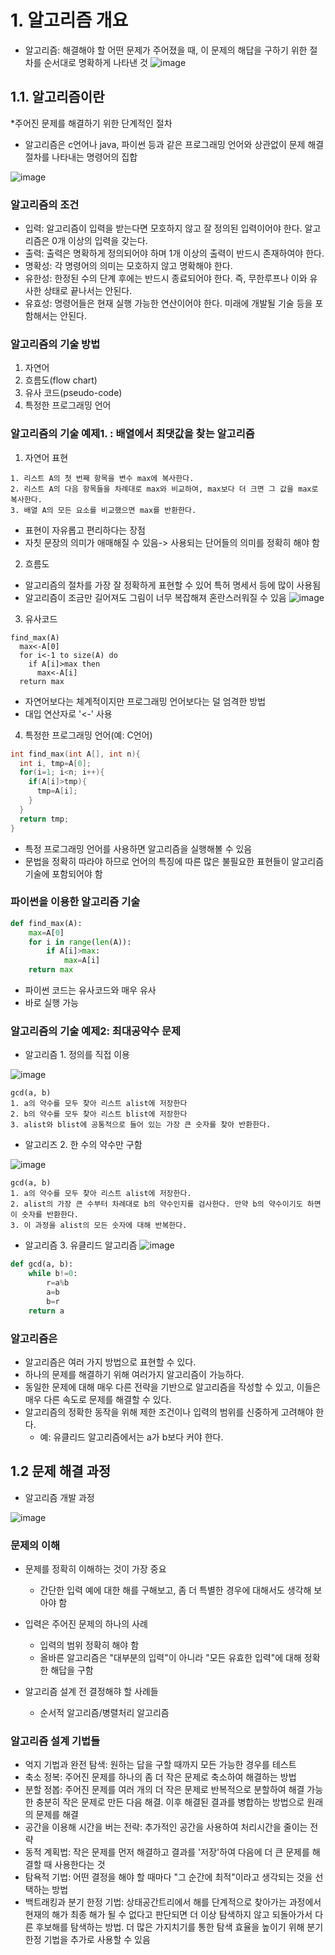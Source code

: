 # 1. 알고리즘 개요
* 알고리즘: 해결해야 할 어떤 문제가 주어졌을 때, 이 문제의 해답을 구하기 위한 절차를 순서대로 명확하게 나타낸 것
![image](https://github.com/qlkdkd/univ-3-1/assets/71871927/93bcf408-8764-4dbd-b8dc-4ff1bcdc4e15)

## 1.1. 알고리즘이란
*주어진 문제를 해결하기 위한 단계적인 절차
  * 알고리즘은 c언어나 java, 파이썬 등과 같은 프로그래밍 언어와 상관없이 문제 해결 절차를 나타내는 명령어의 집합

![image](https://github.com/qlkdkd/univ-3-1/assets/71871927/83840210-0571-48bd-998d-e81134294c09)

### 알고리즘의 조건
* 입력: 알고리즘이 입력을 받는다면 모호하지 않고 잘 정의된 입력이어야 한다. 알고리즘은 0개 이상의 입력을 갖는다.
* 출력: 출력은 명확하게 정의되어야 하며 1개 이상의 출력이 반드시 존재하여야 한다.
* 명확성: 각 명령어의 의미는 모호하지 않고 명확해야 한다.
* 유한성: 한정된 수의 단계 후에는 반드시 종료되어야 한다. 즉, 무한루프나 이와 유사한 상태로 끝나서는 안된다.
* 유효성: 명령어들은 현재 실행 가능한 연산이어야 한다. 미래에 개발될 기술 등을 포함해서는 안된다.

### 알고리즘의 기술 방법
1. 자연어
2. 흐름도(flow chart)
3. 유사 코드(pseudo-code)
4. 특정한 프로그래밍 언어

### 알고리즘의 기술 예제1. : 배열에서 최댓값을 찾는 알고리즘
1. 자연어 표현
```
1. 리스트 A의 첫 번째 항목을 변수 max에 복사한다.
2. 리스트 A의 다음 항목들을 차례대로 max와 비교하여, max보다 더 크면 그 값을 max로 복사한다.
3. 배열 A의 모든 요소를 비교했으면 max를 반환한다.
```
* 표현이 자유롭고 편리하다는 장점
* 자칫 문장의 의미가 애매해질 수 있음-> 사용되는 단어들의 의미를 정확히 해야 함

2. 흐름도
* 알고리즘의 절차를 가장 잘 정확하게 표현할 수 있어 특허 명세서 등에 많이 사용됨
* 알고리즘이 조금만 길어져도 그림이 너무 복잡해져 혼란스러워질 수 있음
![image](https://github.com/qlkdkd/univ-3-1/assets/71871927/a268fc90-6ea7-4ac1-bc11-d9a066b5e193)

3. 유사코드
```
find_max(A)
  max<-A[0]
  for i<-1 to size(A) do
    if A[i]>max then
      max<-A[i]
  return max
```
* 자연어보다는 체계적이지만 프로그래밍 언어보다는 덜 엄격한 방법
* 대입 연산자로 '<-' 사용

4. 특정한 프로그래밍 언어(예: C언어)
```c
int find_max(int A[], int n){
  int i, tmp=A[0];
  for(i=1; i<n; i++){
    if(A[i]>tmp){
      tmp=A[i];
    }
  }
  return tmp;
}
```
* 특정 프로그래밍 언어를 사용하면 알고리즘을 실행해볼 수 있음
* 문법을 정확히 따라야 하므로 언어의 특징에 따른 많은 불필요한 표현들이 알고리즘 기술에 포함되어야 함

### 파이썬을 이용한 알고리즘 기술
```python
def find_max(A):
    max=A[0]
    for i in range(len(A)):
        if A[i]>max:
            max=A[i]
    return max
```
* 파이썬 코드는 유사코드와 매우 유사
* 바로 실행 가능

### 알고리즘의 기술 예제2: 최대공약수 문제
* 알고리즘 1. 정의를 직접 이용

![image](https://github.com/qlkdkd/univ-3-1/assets/71871927/27d30d2a-e527-4f1f-8e60-82aa5599396e)
```
gcd(a, b)
1. a의 약수를 모두 찾아 리스트 alist에 저장한다
2. b의 약수를 모두 찾아 리스트 blist에 저장한다
3. alist와 blist에 공통적으로 들어 있는 가장 큰 숫자를 찾아 반환한다.
```

* 알고리즈 2. 한 수의 약수만 구함

![image](https://github.com/qlkdkd/univ-3-1/assets/71871927/e1e0b03b-9686-4487-9d8c-cde3599eccdf)
```
gcd(a, b)
1. a의 약수를 모두 찾아 리스트 alist에 저장한다.
2. alist의 가장 큰 수부터 차례대로 b의 약수인지를 검사한다. 만약 b의 약수이기도 하면 이 숫자를 반환한다.
3. 이 과정을 alist의 모든 숫자에 대해 반복한다.
```

* 알고리즘 3. 유클리드 알고리즘
![image](https://github.com/qlkdkd/univ-3-1/assets/71871927/5cadbe4c-85c6-418e-a8c0-5d32e2dd0862)
```python
def gcd(a, b):
    while b!=0:
        r=a%b
        a=b
        b=r
    return a
```

### 알고리즘은
* 알고리즘은 여러 가지 방법으로 표현할 수 있다.
* 하나의 문제를 해결하기 위해 여러가지 알고리즘이 가능하다.
* 동일한 문제에 대해 매우 다른 전략을 기반으로 알고리즘을 작성할 수 있고, 이들은 매우 다른 속도로 문제를 해결할 수 있다.
* 알고리즘의 정확한 동작을 위해 제한 조건이나 입력의 범위를 신중하게 고려해야 한다.
  * 예: 유클리드 알고리즘에서는 a가 b보다 커야 한다.
 
## 1.2 문제 해결 과정
* 알고리즘 개발 과정

![image](https://github.com/qlkdkd/univ-3-1/assets/71871927/a9802815-c31a-4221-ac0e-8dbabf0e302d)

### 문제의 이해
* 문제를 정확히 이해하는 것이 가장 중요
  * 간단한 입력 예에 대한 해를 구해보고, 좀 더 특별한 경우에 대해서도 생각해 보아야 함

* 입력은 주어진 문제의 하나의 사례
  * 입력의 범위 정확히 해야 함
  * 올바른 알고리즘은 "대부분의 입력"이 아니라 "모든 유효한 입력"에 대해 정확한 해답을 구함
 
* 알고리즘 설계 전 결정해햐 할 사례들
  * 순서적 알고리즘/병렬처리 알고리즘
 
### 알고리즘 설계 기법들
* 억지 기법과 완전 탐색: 원하는 답을 구할 때까지 모든 가능한 경우를 테스트
* 축소 정복: 주어진 문제를 하나의 좀 더 작은 문제로 축소하여 해결하는 방법
* 분할 정봅: 주어진 문제를 여러 개의 더 작은 문제로 반복적으로 분할하여 해결 가능한 충분히 작은 문제로 만든 다음 해결. 이후 해결된 결과를 병합하는 방법으로 원래의 문제를 해결
* 공간을 이용해 시간을 버는 전략: 추가적인 공간을 사용하여 처리시간을 줄이는 전략
* 동적 계획법: 작은 문제를 먼저 해결하고 결과를 '저장'하여 다음에 더 큰 문제를 해결할 때 사용한다는 것
* 탐욕적 기법: 어떤 결정을 해야 할 때마다 "그 순간에 최적"이라고 생각되는 것을 선택하는 방법
* 백트래킹과 분기 한정 기법: 상태공간트리에서 해를 단계적으로 찾아가는 과정에서 현재의 해가 최종 해가 될 수 없다고 판단되면 더 이상 탐색하지 않고 되돌아가서 다른 후보해를 탐색하는 방법. 더 많은 가지치기를 통한 탐색 효율을 높이기 위해 분기 한정 기법을 추가로 사용할 수 있음
